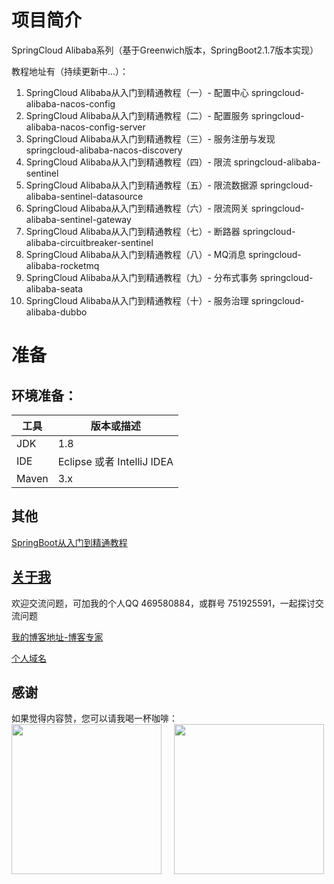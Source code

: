 # 项目简介

SpringCloud Alibaba系列（基于Greenwich版本，SpringBoot2.1.7版本实现）

教程地址有（持续更新中...）：

1. SpringCloud Alibaba从入门到精通教程（一）- 配置中心 springcloud-alibaba-nacos-config
2. SpringCloud Alibaba从入门到精通教程（二）- 配置服务 springcloud-alibaba-nacos-config-server
3. SpringCloud Alibaba从入门到精通教程（三）- 服务注册与发现 springcloud-alibaba-nacos-discovery
4. SpringCloud Alibaba从入门到精通教程（四）- 限流 springcloud-alibaba-sentinel
5. SpringCloud Alibaba从入门到精通教程（五）- 限流数据源 springcloud-alibaba-sentinel-datasource
6. SpringCloud Alibaba从入门到精通教程（六）- 限流网关 springcloud-alibaba-sentinel-gateway
7. SpringCloud Alibaba从入门到精通教程（七）- 断路器 springcloud-alibaba-circuitbreaker-sentinel
8. SpringCloud Alibaba从入门到精通教程（八）- MQ消息 springcloud-alibaba-rocketmq
9. SpringCloud Alibaba从入门到精通教程（九）- 分布式事务 springcloud-alibaba-seata
10. SpringCloud Alibaba从入门到精通教程（十）- 服务治理 springcloud-alibaba-dubbo

# 准备

## 环境准备：

| 工具    | 版本或描述                |
| ----- | -------------------- |
| JDK   | 1.8                  |
| IDE   | Eclipse 或者 IntelliJ IDEA |
| Maven | 3.x                  |

## 其他

[SpringBoot从入门到精通教程](https://github.com/hemin1003/spring-boot-study)

## [关于我](http://heminit.com/about/)

欢迎交流问题，可加我的个人QQ 469580884，或群号 751925591，一起探讨交流问题

[我的博客地址-博客专家](http://blog.csdn.net/hemin1003)

[个人域名](http://heminit.com)

## 感谢
如果觉得内容赞，您可以请我喝一杯咖啡：
<br/>
<img src="http://cdn.popstar.toponegames.mobi/img/wechat.jpeg" width="240px" height="240px" />&nbsp;&nbsp;&nbsp;&nbsp;
<img src="http://cdn.popstar.toponegames.mobi/img/alipay.jpeg" width="240px" height="240px" />
